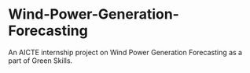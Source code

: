 # Wind-Power-Generation-Forecasting
An AICTE internship project on Wind Power Generation Forecasting as a part of Green Skills.
